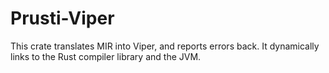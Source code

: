Prusti-Viper
============

This crate translates MIR into Viper, and reports errors back.
It dynamically links to the Rust compiler library and the JVM.
